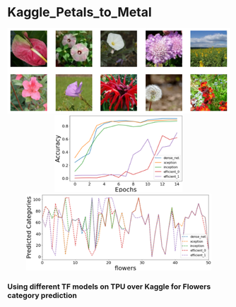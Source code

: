 # Kaggle_Petals_to_Metal

<p align="center">
<img src="https://github.com/maneesh51/Kaggle_Petals_to_Metal/blob/main/Fig00.png" width="716">
<img src="https://github.com/maneesh51/Kaggle_Petals_to_Metal/blob/main/Fig1.png" width="290">
<img src="https://github.com/maneesh51/Kaggle_Petals_to_Metal/blob/main/Fig2.png"width="420">
</p>

### Using different TF models on TPU over Kaggle for Flowers category prediction
